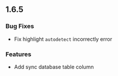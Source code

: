 ## 1.6.5

### Bug Fixes

 * Fix highlight `autodetect` incorrectly error

### Features

 * Add sync database table column
